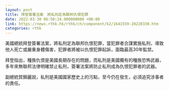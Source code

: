 ```yaml
---
layout: post
title: 拜登簽署法案　將私刑定為聯邦仇恨犯罪
date: 2022-03-30 06:50:24.000000000 +08:00
link: https://news.rthk.hk/rthk/ch/component/k2/1641559-20220330.htm
categories: rthk
---
```


美國總統拜登簽署法案，將私刑定為聯邦仇恨犯罪，當犯罪者合謀實施私刑，導致他人死亡或嚴重身體傷害，犯罪者將被以仇恨犯罪起訴，面臨最高30年監禁。

拜登指出，種族仇恨是美國長期存在的問題，而私刑是美國獨有的種族恐怖武器，多年來無聯邦法律明確禁止私刑，簽署法案將防止私刑成為仇恨犯罪者的武器。

副總統賀錦麗說，私刑是美國國家歷史上的污點，至今仍在發生，必須追究涉事者的責任。
